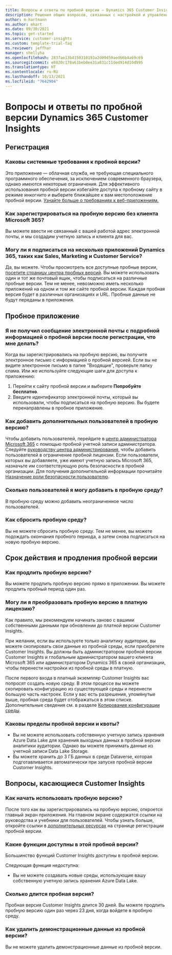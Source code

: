 ```yaml
---
title: Вопросы и ответы по пробной версии — Dynamics 365 Customer Insights
description: Решения общих вопросов, связанных с настройкой и управлением пробной версии Customer Insights. Узнайте, как решить проблемы, связанные с платформой и приложениями.
author: m-hartmann
ms.author: mhart
ms.date: 09/30/2021
ms.topic: get-started
ms.service: customer-insights
ms.custom: template-trial-faq
ms.reviewer: jeffhar
manager: shellyha
ms.openlocfilehash: 2837ae13b4150310193a2d09d59aed66b4a69c69
ms.sourcegitcommit: e6020c178a61beb0ee31a031c11ded914d10d995
ms.translationtype: HT
ms.contentlocale: ru-RU
ms.lasthandoff: 10/13/2021
ms.locfileid: "7642904"
---
```

# <a name="dynamics-365-customer-insights-trial-faq"></a>Вопросы и ответы по пробной версии Dynamics 365 Customer Insights

## <a name="sign-up"></a>Регистрация

### <a name="what-are-the-system-requirements-for-the-trial"></a>Каковы системные требования к пробной версии?

Это приложение — облачная служба, не требующая специального программного обеспечения, за исключением современного браузера, однако имеются некоторые ограничения. Для эффективного использования пробной версии избегайте доступа к пробному сайту в режиме инкогнито и выберите ближайшее к вам местоположение пробной версии. [Узнайте больше о требованиях к веб-приложениям.](/power-platform/admin/web-application-requirements)

### <a name="how-do-i-sign-up-for-the-trial-without-a-microsoft-365-tenant"></a>Как зарегистрироваться на пробную версию без клиента Microsoft 365?

Вы можете ввести не связанный с вашей работой адрес электронной почты, и мы создадим учетную запись и клиента для вас.

### <a name="can-i-sign-up-for-multiple-dynamics-365-apps-such-as-sales-marketing-and-customer-service"></a>Могу ли я подписаться на несколько приложений Dynamics 365, таких как Sales, Marketing и Customer Service?

Да, вы можете. Чтобы просмотреть все доступные пробные версии, [посетите страницу центра пробных версий](https://dynamics.microsoft.com/dynamics-365-free-trial). Вы можете использовать один и тот же почтовый ящик, чтобы подписаться на различные пробные версии. Тем не менее, невозможно иметь несколько приложений на одном и том же сайте пробной версии. Каждая пробная версия будет в различных организациях и URL. Пробные данные не будут переданы в приложения.

## <a name="trial-app"></a>Пробное приложение

### <a name="i-didnt-receive-the-trial-details-email-after-signing-up-what-should-i-do"></a>Я не получил сообщение электронной почты с подробной информацией о пробной версии после регистрации, что мне делать?

Когда вы зарегистрировались на пробную версию, вы получите электронное письмо с информацией о пробной версией. Если вы не видите электронное письмо в папке "Входящие", проверьте папку спама. Или же используйте следующие шаги для доступа к приложению:

1. Перейти к сайту пробной версии и выберите **Попробуйте бесплатно**.
1. Введите идентификатор электронной почты, который вы использовали, чтобы подписаться на пробную версию. Вы будете перенаправлены в пробное приложение.

### <a name="how-do-i-add-more-users-to-a-trial"></a>Как добавить дополнительных пользователей в пробную версию?

Чтобы добавить пользователей, перейдите в [центр администратора Microsoft 365](https://admin.microsoft.com) с помощью пробной учетной записи администратора. Следуйте [руководству центра администрирования](/microsoft-365/admin/add-users/add-users), чтобы добавить пользователей в ограничение пробной лицензии. Если пользователи, которых вы добавляете, уже имеют учетную запись Microsoft 365, назначьте им соответствующую роль безопасности в пробной организации. Для получения дополнительной информации прочитайте [Назначение роли безопасности пользователю](/power-platform/admin/create-users-assign-online-security-roles#assign-a-security-role-to-a-user).

### <a name="how-many-users-can-i-add-to-my-trial-environment"></a>Сколько пользователей я могу добавить в пробную среду?

В пробную среду можно добавить неограниченное число пользователей.

### <a name="how-do-i-reset-the-trial-environment"></a>Как сбросить пробную среду?

Вы не можете сбросить пробную среду. Тем не менее, вы можете подождать окончания пробного периода, а затем снова подписаться на новую пробную версию.

## <a name="trial-expiration-and-extension"></a>Срок действия и продления пробной версии

### <a name="how-do-i-extend-the-trial"></a>Как продлить пробную версию?

Вы можете продлить пробную версию прямо в приложении. Вы можете продлить пробный период один раз.

### <a name="can-i-convert-the-trial-to-a-paid-license"></a>Могу ли я преобразовать пробную версию в платную лицензию?

Как правило, мы рекомендуем начинать заново с вашими собственными данными при обновлении до платной версии Customer Insights. 

При желании, если вы используете только аналитику аудитории, вы можете скопировать свои данные из пробной среды, если приобретете Customer Insights. Вы должны быть администратором пробной версии Customer Insights и глобальным администратором вашего клиента Microsoft 365 или администратором Dynamics 365 в своей организации, чтобы перенести настройки из пробной среды в платную. 

После первого входа в платный экземпляр Customer Insights вас попросят создать новую среду. В этом процессе вы можете скопировать конфигурацию из существующей среды и перенести большую часть настроек. Если у вас есть разрешения, упомянутые выше, пробная среда будет отображаться в этом списке. Дополнительные сведения см. в разделе [Копирование конфигурации среды](audience-insights/manage-environments.md#copy-the-environment-configuration).

### <a name="what-are-the-trial-limits-and-quotas"></a>Каковы пределы пробной версии и квоты?

- Вы не можете использовать собственную учетную запись хранения Azure Data Lake для хранения выходных данных в пробной версии аналитики аудитории. Однако вы можете принимать данные из учетной записи Data Lake Storage.
- Вы можете хранить до 3 ГБ данных в среде Dataverse, которая подготавливается автоматически при запуске пробной версии Customer Insights.

## <a name="customer-insights-specific-questions"></a>Вопросы, касающиеся Customer Insights

### <a name="how-do-i-start-using-the-trial"></a>Как начать использовать пробную версию?

После того как вы зарегистрировались на пробную версию, откроется главный экран приложения. На главном экране содержатся ссылки на руководства и учебники для пользователей. Чтобы узнать больше, откройте ссылки в [дополнительных ресурсах](trial-signup.md#additional-resources) на странице регистрации пробной версии.

### <a name="what-features-are-available-in-the-trial"></a>Какие функции доступны в этой пробной версии?

Большинство функций Customer Insights доступны в пробной версии.

Следующая функция недоступна: 
- Вы не можете создавать новые среды, использующие вашу собственную учетную запись хранения Azure Data Lake.

### <a name="how-long-does-the-trial-last"></a>Сколько длится пробная версия?

Пробная версия Customer Insights длится 30 дней. Вы можете продлить пробную версию один раз через 23 дня, когда войдете в пробную среду.

### <a name="how-do-i-remove-sample-data-from-the-trial"></a>Как удалить демонстрационные данные из пробной версии?

Вы не можете удалить демонстрационные данные из пробной версии.
